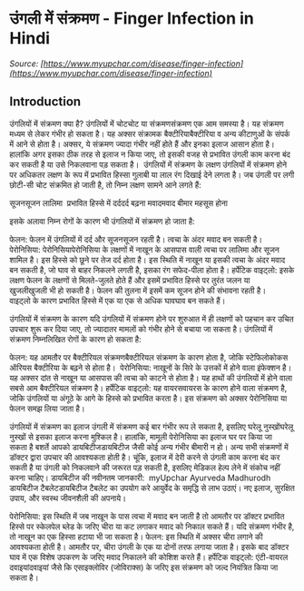 # उंगली में संक्रमण - Finger Infection in Hindi
_Source: [https://www.myupchar.com/disease/finger-infection](https://www.myupchar.com/disease/finger-infection)_

## Introduction
उंगलियों में संक्रमण क्या है?
उंगलियों में चोटचोट या संक्रमणसंक्रमण एक आम समस्या है। यह संक्रमण मध्यम से लेकर गंभीर हो सकता है। यह अक्सर संक्रामक बैक्टीरियाबैक्टीरिया व अन्य कीटाणुओं के संपर्क में आने से होता है। अक्सर, ये संक्रमण ज्यादा गंभीर नहीं होते हैं और इनका इलाज आसान होता है। हालांकि अगर इसका ठीक तरह से इलाज न किया जाए, तो इसकी वजह से प्रभावित उंगली काम करना बंद कर सकती है या उसे निकलवाना पड़ सकता है। 
उंगलियों में संक्रमण के लक्षण
उंगलियों में संक्रमण होने पर अधिकतर लक्षण के रूप में प्रभावित हिस्सा गुलाबी या लाल रंग दिखाई देने लगता है। जब उंगली पर लगी छोटी-सी चोट संक्रमित हो जाती है, तो निम्न लक्षण सामने आने लगते हैं:

सूजनसूजन
लालिमा 
प्रभावित हिस्से में दर्ददर्द बढ़ना
मवादमवाद
बीमार महसूस होना

इसके अलावा निम्न रोगों के कारण भी उंगलियों में संक्रमण हो जाता है: 

फेलन: फेलन में उंगलियों में दर्द और सूजनसूजन रहती है। त्वचा के अंदर मवाद बन सकती है।
पेरोनिसिया: पेरोनिसियापेरोनिसिया के लक्षणों में नाखून के आसपास वाली त्वचा पर लालिमा और सूजन शामिल है। इस हिस्से को छूने पर तेज दर्द होता है। इस स्थिति में नाखून या इसकी त्वचा के अंदर मवाद बन सकती है, जो घाव से बाहर निकलने लगती है, इसका रंग सफेद-पीला होता है।
हर्पेटिक वाइट्लो: इसके लक्षण फेलन के लक्षणों से मिलते-जुलते होते हैं और इसमें प्रभावित हिस्से पर तुरंत जलन या खुजलीखुजली भी हो सकती है। फेलन की तुलना में इसमें कम सूजन होने की संभावना रहती है। वाइट्लो के कारण प्रभावित हिस्से में एक या एक से अधिक घावघाव बन सकते हैं।

उंगलियों में संक्रमण के कारण
यदि उंगलियों में संक्रमण होने पर शुरुआत में ही लक्षणों को पहचान कर उचित उपचार शुरू कर दिया जाए, तो ज्यादातर मामलों को गंभीर होने से बचाया जा सकता है। उंगलियों में संक्रमण निम्नलिखित रोगों के कारण हो सकता है:

फेलन: यह आमतौर पर बैक्टीरियल संक्रमणबैक्टीरियल संक्रमण के कारण होता है, जोकि स्टेफिलोकोकस ऑरियस बैक्टीरिया के बढ़ने से होता है। 
पेरोनिसिया: नाखूनों के सिरे के उत्तकों में होने वाला इंफेक्शन है। यह अक्सर दांत से नाखून या आसपास की त्वचा को काटने से होता है। यह हाथों की उंगलियों में होने वाला सबसे आम बैक्टीरियल संक्रमण है।
हर्पेटिक वाइट्लो: यह वायरसवायरस के कारण होने वाला संक्रमण है, जोकि उंगलियों या अंगूठे के आगे के हिस्से को प्रभावित करता है। इस संक्रमण को अक्सर पेरोनिसिया या फेलन समझ लिया जाता है।

उंगलियों में संक्रमण का इलाज
उंगली में संक्रमण कई बार गंभीर रूप ले सकता है, इसलिए घरेलू नुस्खोंघरेलू नुस्खों से इसका इलाज करना मुश्किल है। हालांकि, मामूली पेरोनिसिया का इलाज घर पर किया जा सकता है बशर्ते आपको डायबिटीजडायबिटीज जैसी कोई अन्य गंभीर बीमारी न हो। अन्य सभी संक्रमणों में डॉक्टर द्वारा उपचार की आवश्यकता होती है। चूंकि, इलाज में देरी करने से उंगली काम करना बंद कर सकती है या उंगली को निकलवाने की जरूरत पड़ सकती है, इसलिए मेडिकल हेल्प लेने में संकोच नहीं करना चाहिए।
डायबिटीज की नवीनतम जानकारी:  myUpchar Ayurveda Madhurodh डायबिटीज टैबलेटडायबिटीज टैबलेट का उपयोग करे आयुर्वेद के समृद्धि से लाभ उठाएं। नए इलाज, सुरक्षित उपाय, और स्वस्थ जीवनशैली की अपनाये।

पेरोनिसिया: इस स्थिति में जब नाखून के पास त्वचा में मवाद बन जाती है तो आमतौर पर डॉक्टर प्रभावित हिस्से पर स्केलपेल ब्लेड के जरिए चीरा या कट लगाकर मवाद को निकाल सकते हैं। यदि संक्रमण गंभीर है, तो नाखून का एक हिस्सा हटाया भी जा सकता है।
फेलन: इस स्थिति में अक्सर चीरा लगाने की आवश्यकता होती है। आमतौर पर, चीरा उंगली के एक या दोनों तरफ लगाया जाता है। इसके बाद डॉक्टर घाव में एक विशेष उपकरण के जरिए मवाद निकालने की कोशिश करते हैं।
हर्पेटिक वाइट्लो: एंटी-वायरल दवाइयांदवाइयां जैसे कि एसाइक्लोविर (जोविराक्स) के जरिए इस संक्रमण को जल्द नियंत्रित किया जा सकता है।

